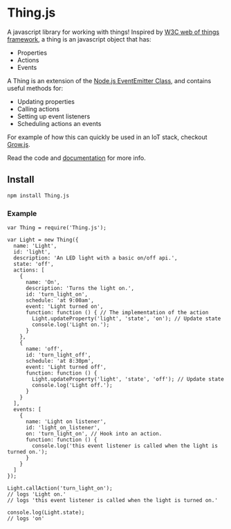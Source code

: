 # Thing.js

A javascript library for working with things! Inspired by [W3C web of things framework](), a thing is an javascript object that has:

* Properties
* Actions
* Events

A Thing is an extension of the [Node.js EventEmitter Class](https://nodejs.org/api/events.html), and contains useful methods for:

* Updating properties
* Calling actions
* Setting up event listeners
* Scheduling actions an events

For example of how this can quickly be used in an IoT stack, checkout [Grow.js](https://github.com/CommonGarden/Grow.js).

Read the code and [documentation]() for more info. 

## Install
```bash
npm install Thing.js
```

### Example
```
var Thing = require('Thing.js');

var Light = new Thing({
  name: 'Light',
  id: 'light',
  description: 'An LED light with a basic on/off api.',
  state: 'off',
  actions: [
    {
      name: 'On',
      description: 'Turns the light on.',
      id: 'turn_light_on',
      schedule: 'at 9:00am',
      event: 'Light turned on',
      function: function () { // The implementation of the action
        Light.updateProperty('light', 'state', 'on'); // Update state
        console.log('Light on.');
      }
    },
    {
      name: 'off',
      id: 'turn_light_off',
      schedule: 'at 8:30pm',
      event: 'Light turned off',
      function: function () {
        Light.updateProperty('light', 'state', 'off'); // Update state
        console.log('Light off.');
      }
    }
  ],
  events: [
    {
      name: 'Light on listener',
      id: 'light_on_listener',
      on: 'turn_light_on', // Hook into an action.
      function: function () {
        console.log('this event listener is called when the light is turned on.');
      }
    }
  ]
});

Light.callAction('turn_light_on');
// logs 'Light on.'
// logs 'this event listener is called when the light is turned on.'

console.log(Light.state);
// logs 'on'

```

